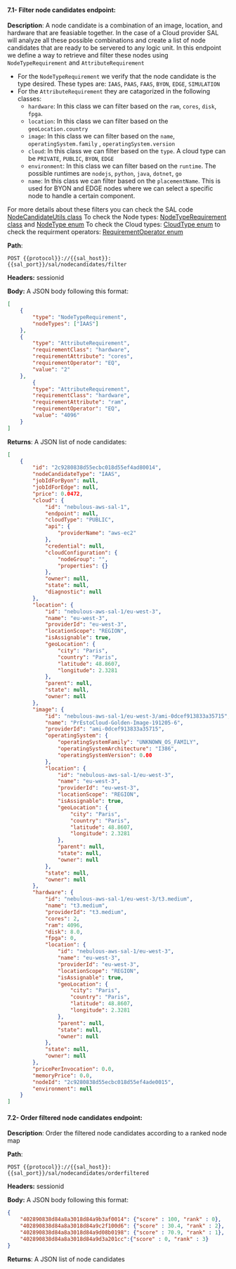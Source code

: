 #### 7.1- Filter node candidates endpoint:

**Description**: A node candidate is a combination of an image, location, and hardware that are feasiable together. In the case of a Cloud provider SAL will analyze all these possible combinations and create a list of node candidates that are ready to be servered to any logic unit. In this endpoint we define a way to retrieve and filter these nodes using `NodeTypeRequirement` and `AttributeRequirement`

*   For the `NodeTypeRequirement` we verify that the node candidate is the type desired. These types are: `IAAS`, `PAAS`, `FAAS`, `BYON`, `EDGE`, `SIMULATION`
*   For the `AttributeRequirement` they are catagorized in the following classes:
    *   `hardware`: In this class we can filter based on the `ram`, `cores`, `disk`, `fpga`.
    *   `location`: In this class we can filter based on the `geoLocation.country`
    *   `image`: In this class we can filter based on the `name`, `operatingSystem.family` , `operatingSystem.version`
    *   `cloud`: In this class we can filter based on the `type`. A cloud type can be `PRIVATE`, `PUBLIC`, `BYON`, `EDGE`
    *   `environment`: In this class we can filter based on the `runtime`. The possible runtimes are `nodejs`, `python`, `java`, `dotnet`, `go`
    *   `name`: In this class we can filter based on the `placementName`. This is used for BYON and EDGE nodes where we can select a specific node to handle a certain component.

For more details about these filters you can check the SAL code [NodeCandidateUtils class](https://github.com/ow2-proactive/scheduling-abstraction-layer/blob/master/sal-service/src/main/java/org/ow2/proactive/sal/service/nc/NodeCandidateUtils.java) To check the Node types: [NodeTypeRequirement class](https://github.com/ow2-proactive/scheduling-abstraction-layer/blob/master/sal-common/src/main/java/org/ow2/proactive/sal/model/NodeTypeRequirement.java) and [NodeType enum](https://github.com/ow2-proactive/scheduling-abstraction-layer/blob/master/sal-common/src/main/java/org/ow2/proactive/sal/model/NodeType.java) To check the Cloud types: [CloudType enum](https://github.com/ow2-proactive/scheduling-abstraction-layer/blob/master/sal-common/src/main/java/org/ow2/proactive/sal/model/CloudType.java) to check the requirment operators: [RequirementOperator enum](https://github.com/ow2-proactive/scheduling-abstraction-layer/blob/master/sal-common/src/main/java/org/ow2/proactive/sal/model/RequirementOperator.java)

**Path**:

```url
POST {{protocol}}://{{sal_host}}:{{sal_port}}/sal/nodecandidates/filter
```

**Headers:** sessionid

**Body:** A JSON body following this format:

```json
[
    {
        "type": "NodeTypeRequirement",
        "nodeTypes": ["IAAS"]
    },
    {
        "type": "AttributeRequirement",
        "requirementClass": "hardware",
        "requirementAttribute": "cores",
        "requirementOperator": "EQ",
        "value": "2"
    },
        {
        "type": "AttributeRequirement",
        "requirementClass": "hardware",
        "requirementAttribute": "ram",
        "requirementOperator": "EQ",
        "value": "4096"
    }
]
```

**Returns**: A JSON list of node candidates:

```json
[
    {
        "id": "2c9280838d55ecbc018d55ef4ad80014",
        "nodeCandidateType": "IAAS",
        "jobIdForByon": null,
        "jobIdForEdge": null,
        "price": 0.0472,
        "cloud": {
            "id": "nebulous-aws-sal-1",
            "endpoint": null,
            "cloudType": "PUBLIC",
            "api": {
                "providerName": "aws-ec2"
            },
            "credential": null,
            "cloudConfiguration": {
                "nodeGroup": "",
                "properties": {}
            },
            "owner": null,
            "state": null,
            "diagnostic": null
        },
        "location": {
            "id": "nebulous-aws-sal-1/eu-west-3",
            "name": "eu-west-3",
            "providerId": "eu-west-3",
            "locationScope": "REGION",
            "isAssignable": true,
            "geoLocation": {
                "city": "Paris",
                "country": "Paris",
                "latitude": 48.8607,
                "longitude": 2.3281
            },
            "parent": null,
            "state": null,
            "owner": null
        },
        "image": {
            "id": "nebulous-aws-sal-1/eu-west-3/ami-0dcef913833a35715",
            "name": "PrEstoCloud-Golden-Image-191205-6",
            "providerId": "ami-0dcef913833a35715",
            "operatingSystem": {
                "operatingSystemFamily": "UNKNOWN_OS_FAMILY",
                "operatingSystemArchitecture": "I386",
                "operatingSystemVersion": 0.00
            },
            "location": {
                "id": "nebulous-aws-sal-1/eu-west-3",
                "name": "eu-west-3",
                "providerId": "eu-west-3",
                "locationScope": "REGION",
                "isAssignable": true,
                "geoLocation": {
                    "city": "Paris",
                    "country": "Paris",
                    "latitude": 48.8607,
                    "longitude": 2.3281
                },
                "parent": null,
                "state": null,
                "owner": null
            },
            "state": null,
            "owner": null
        },
        "hardware": {
            "id": "nebulous-aws-sal-1/eu-west-3/t3.medium",
            "name": "t3.medium",
            "providerId": "t3.medium",
            "cores": 2,
            "ram": 4096,
            "disk": 8.0,
            "fpga": 0,
            "location": {
                "id": "nebulous-aws-sal-1/eu-west-3",
                "name": "eu-west-3",
                "providerId": "eu-west-3",
                "locationScope": "REGION",
                "isAssignable": true,
                "geoLocation": {
                    "city": "Paris",
                    "country": "Paris",
                    "latitude": 48.8607,
                    "longitude": 2.3281
                },
                "parent": null,
                "state": null,
                "owner": null
            },
            "state": null,
            "owner": null
        },
        "pricePerInvocation": 0.0,
        "memoryPrice": 0.0,
        "nodeId": "2c9280838d55ecbc018d55ef4ade0015",
        "environment": null
    }
]
```

#### 7.2- Order filtered node candidates endpoint:

**Description**: Order the filtered node candidates according to a ranked node map

**Path**:

```url
POST {{protocol}}://{{sal_host}}:{{sal_port}}/sal/nodecandidates/orderfiltered
```

**Headers:** sessionid

**Body:** A JSON body following this format:

```json
{
    "402890838d84a8a3018d84a9b3af0014": {"score" : 100, "rank" : 0},
    "402890838d84a8a3018d84a9c2f100d6": {"score" : 30.4, "rank" : 2},
    "402890838d84a8a3018d84a9d08b0198": {"score" : 70.9, "rank" : 1},
    "402890838d84a8a3018d84a9d3a201cc":{"score" : 0, "rank" : 3}
}
```

**Returns**: A JSON list of node candidates
